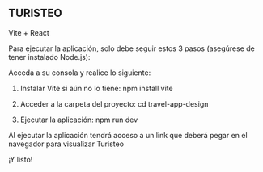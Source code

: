 TURISTEO
---------------
Vite + React

Para ejecutar la aplicación, solo debe seguir estos 3 pasos (asegúrese de tener instalado Node.js):

Acceda a su consola y realice lo siguiente:
1) Instalar Vite si aún no lo tiene: npm install vite

2) Acceder a la carpeta del proyecto: cd travel-app-design

3) Ejecutar la aplicación: npm run dev

Al ejecutar la aplicación tendrá acceso a un link que deberá pegar en el navegador para visualizar Turisteo

¡Y listo!


